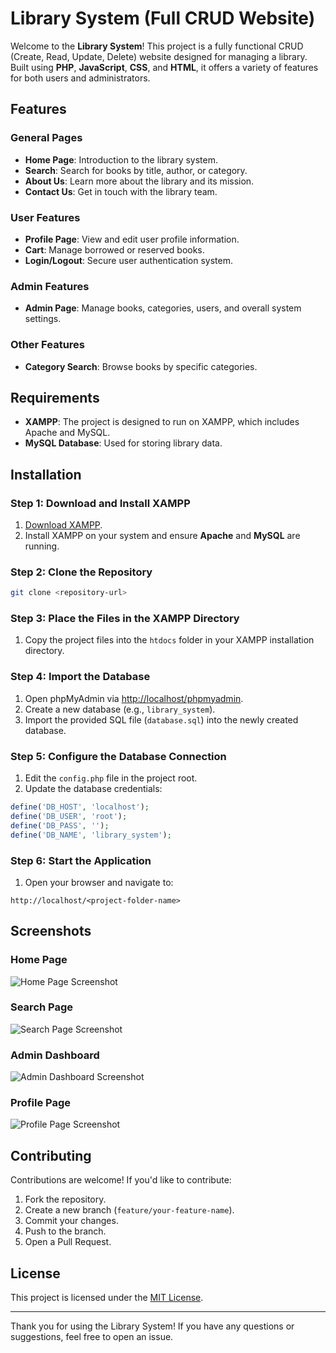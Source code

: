 # Library System (Full CRUD Website)

Welcome to the **Library System**! This project is a fully functional CRUD (Create, Read, Update, Delete) website designed for managing a library. Built using **PHP**, **JavaScript**, **CSS**, and **HTML**, it offers a variety of features for both users and administrators.

## Features

### General Pages
- **Home Page**: Introduction to the library system.
- **Search**: Search for books by title, author, or category.
- **About Us**: Learn more about the library and its mission.
- **Contact Us**: Get in touch with the library team.

### User Features
- **Profile Page**: View and edit user profile information.
- **Cart**: Manage borrowed or reserved books.
- **Login/Logout**: Secure user authentication system.

### Admin Features
- **Admin Page**: Manage books, categories, users, and overall system settings.

### Other Features
- **Category Search**: Browse books by specific categories.

## Requirements

- **XAMPP**: The project is designed to run on XAMPP, which includes Apache and MySQL.
- **MySQL Database**: Used for storing library data.

## Installation

### Step 1: Download and Install XAMPP
1. [Download XAMPP](https://www.apachefriends.org/index.html).
2. Install XAMPP on your system and ensure **Apache** and **MySQL** are running.

### Step 2: Clone the Repository
```bash
git clone <repository-url>
```

### Step 3: Place the Files in the XAMPP Directory
1. Copy the project files into the `htdocs` folder in your XAMPP installation directory.

### Step 4: Import the Database
1. Open phpMyAdmin via [http://localhost/phpmyadmin](http://localhost/phpmyadmin).
2. Create a new database (e.g., `library_system`).
3. Import the provided SQL file (`database.sql`) into the newly created database.

### Step 5: Configure the Database Connection
1. Edit the `config.php` file in the project root.
2. Update the database credentials:

```php
define('DB_HOST', 'localhost');
define('DB_USER', 'root');
define('DB_PASS', '');
define('DB_NAME', 'library_system');
```

### Step 6: Start the Application
1. Open your browser and navigate to:

```
http://localhost/<project-folder-name>
```

## Screenshots

### Home Page
![Home Page Screenshot](https://github.com/user-attachments/assets/b98eb727-fdf4-40f1-a6cd-5285a5dbcbc4)

### Search Page
![Search Page Screenshot](https://github.com/user-attachments/assets/75fb6a0e-cf4a-4e6a-b779-a6085032072b)

### Admin Dashboard
![Admin Dashboard Screenshot](https://github.com/user-attachments/assets/b5176f4a-8f3d-4534-9dcb-4b74db134251)

### Profile Page
![Profile Page Screenshot](https://github.com/user-attachments/assets/8e41fa74-3598-41f8-98fb-b43ca597705d)

## Contributing
Contributions are welcome! If you'd like to contribute:
1. Fork the repository.
2. Create a new branch (`feature/your-feature-name`).
3. Commit your changes.
4. Push to the branch.
5. Open a Pull Request.

## License
This project is licensed under the [MIT License](LICENSE).

---

Thank you for using the Library System! If you have any questions or suggestions, feel free to open an issue.
